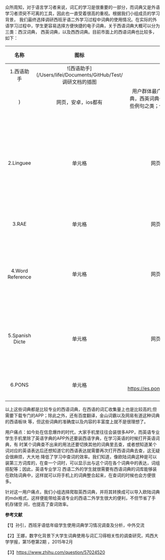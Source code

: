 
  众所周知，对于语言学习者来说，词汇的学习是很重要的一部分，而词典又是外语学习者须臾不可离的工具，因此也一直受着很高的重视。根据我们小组成员的学习背景，
我们最终选择调研西班牙语二外学习过程中词典的使用情况。在实际的外语学习过程中，学生更容易选择方便快捷的电子词典，关于西语词典大概可以分为三类：西汉词典，
西英词典，以及西西词典。目前市面上的西语词典也比较多，如下：

| 名称 | 图标   | 版本 | 特点 ｜
|  :----: | :----:    | :----: | :----: |
| 1.西语助手 | ![西语助手](/Users/lifei/Documents/GitHub/Test/调研文档的插图 
)   | 网页，安卓，ios都有 |用户群体最广，可以全面地加载西汉词典，西英词典也有西西词典，同时还有一些例句之类；但西汉词典的准确度需谨慎对待 |
| 2.Linguee | 单元格   | 网页，安卓，ios都有 |是一个语料库，用英语以及其他欧洲语言来解释西语 |
| 3.RAE | 单元格   | 网页，安卓，ios都有 |是西班牙语的权威 |
| 4.Word Reference| 单元格   | 网页，安卓，ios都有 |有英语和多种欧洲语言的释义但没有中文|
| 5.Spanish Dicte| 单元格   | 网页，安卓，ios都有 |基于西英单色词典，有例句和释义 |
| 6.PONS| 单元格   | 在线词典：https://es.pons.com/traducci%C3%B3n |可多语言间互译 |

以上这些词典都是比较专业的西语词典，在西语的词汇收集量上也是比较高的,但需要下载专门的APP；除此之外，还有百度翻译，金山词霸以及网易有道这种词典的西语板块
等，但这些词典的准确度以及内容的丰富度上就不是很理想了。

  用户痛点：如今处在信息爆炸的时代，大家手机里往往会装很多APP，而英语专业学生手机里除了英语字典的APP外还要装西语字典，在学习英语的时候打开英语词典，有
时某个词典查不出来的用法还要切换其他的词典里去查，或者想知道某个词对应的英语表达后还想知道它的西语表达就需要再次打开西语词典去查，这无疑会很麻烦，大大地
降低了学习中查词的效率。我们知道，像欧陆词典这种是可以装第三方词库的，在查一个词时，可以显示出与这个词在各个词典中的表达，词组搭配等；因此，英语专业学习
西语二外的学生就很需要有西语词典的词库能够装在欧陆词典中，这样就可以将手机上的词典整合起来，在查词的时候也会方便很多。

  针对这一用户痛点，我们小组选择爬取英西词典，并将其转换成可以导入欧陆词典的mdx格式，这样便能带给英语专业的西语二外学生很大的便利，不但节省了手机存储空
间，也提高了查词效率。

__参考文献__

【1】孙引，西班牙语低年级学生使用词典学习情况调查及分析，中外交流

【2】王娜，数字化背景下大学生词典使用与词汇习得相关性的调查研究，鸡西大学学报，第15卷第2期 ，2015年2月 

【3】https://www.zhihu.com/question/57024520
